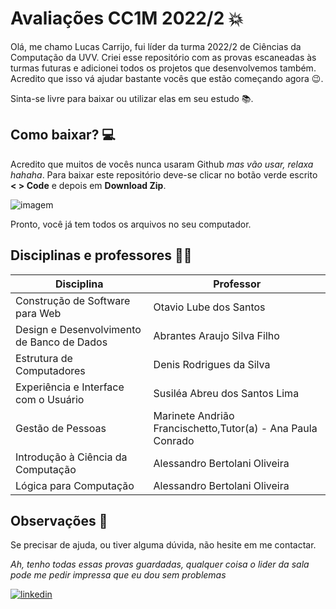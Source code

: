 # Avaliações CC1M 2022/2 💥

Olá, me chamo Lucas Carrijo, fui líder da turma 2022/2 de Ciências da Computação da UVV. Criei esse repositório com as provas escaneadas às turmas futuras e adicionei todos os projetos que desenvolvemos também. Acredito que isso vá ajudar bastante vocês que estão começando agora 😉.

Sinta-se livre para baixar ou utilizar elas em seu estudo 📚.

## Como baixar? 💻

Acredito que muitos de vocês nunca usaram Github *mas vão usar, relaxa hahaha*. Para baixar este repositório deve-se clicar no botão verde escrito **< > Code** e depois em **Download Zip**.

![imagem](https://i.imgur.com/H4b9rik.png)

Pronto, você já tem todos os arquivos no seu computador.

## Disciplinas e professores 👨‍🏫

| Disciplina                                  | Professor                                                           |
| -------------                               | -------------                                                       |
| Construção de Software para Web             | Otavio Lube dos Santos                                              |
| Design e Desenvolvimento de Banco de Dados  | Abrantes Araujo Silva Filho                                         |
| Estrutura de Computadores                   | Denis Rodrigues da Silva                                            |
| Experiência e Interface com o Usuário       | Susiléa Abreu dos Santos Lima                                       |
| Gestão de Pessoas                           | Marinete Andrião Francischetto,Tutor(a) - Ana Paula Conrado         |
| Introdução à Ciência da Computação          | Alessandro Bertolani Oliveira                                       | 
| Lógica para Computação                      | Alessandro Bertolani Oliveira                                       |

## Observações 🔎

Se precisar de ajuda, ou tiver alguma dúvida, não hesite em me contactar.

*Ah, tenho todas essas provas guardadas, qualquer coisa o lider da sala pode me pedir impressa que eu dou sem problemas*

[![linkedin](https://img.shields.io/badge/LinkedIn-0077B5?style=for-the-badge&logo=linkedin&logoColor=white)](https://www.linkedin.com/in/lucas-carrijo-ferrari-4aa93b20b/)
